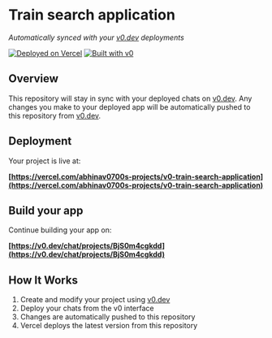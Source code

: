 # Train search application

*Automatically synced with your [v0.dev](https://v0.dev) deployments*

[![Deployed on Vercel](https://img.shields.io/badge/Deployed%20on-Vercel-black?style=for-the-badge&logo=vercel)](https://vercel.com/abhinav0700s-projects/v0-train-search-application)
[![Built with v0](https://img.shields.io/badge/Built%20with-v0.dev-black?style=for-the-badge)](https://v0.dev/chat/projects/BjS0m4cgkdd)

## Overview

This repository will stay in sync with your deployed chats on [v0.dev](https://v0.dev).
Any changes you make to your deployed app will be automatically pushed to this repository from [v0.dev](https://v0.dev).

## Deployment

Your project is live at:

**[https://vercel.com/abhinav0700s-projects/v0-train-search-application](https://vercel.com/abhinav0700s-projects/v0-train-search-application)**

## Build your app

Continue building your app on:

**[https://v0.dev/chat/projects/BjS0m4cgkdd](https://v0.dev/chat/projects/BjS0m4cgkdd)**

## How It Works

1. Create and modify your project using [v0.dev](https://v0.dev)
2. Deploy your chats from the v0 interface
3. Changes are automatically pushed to this repository
4. Vercel deploys the latest version from this repository